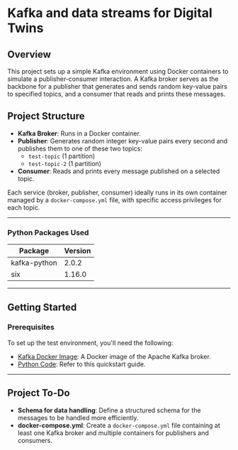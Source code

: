 # Kafka and data streams for Digital Twins

## Overview
This project sets up a simple Kafka environment using Docker containers to simulate a publisher-consumer interaction. A Kafka broker serves as the backbone for a publisher that generates and sends random key-value pairs to specified topics, and a consumer that reads and prints these messages.

## Project Structure

- **Kafka Broker**: Runs in a Docker container.
- **Publisher**: Generates random integer key-value pairs every second and publishes them to one of these two topics:
  - `test-topic` (1 partition)
  - `test-topic-2` (1 partition)
- **Consumer**: Reads and prints every message published on a selected topic.

Each service (broker, publisher, consumer) ideally runs in its own container managed by a `docker-compose.yml` file, with specific access privileges for each topic.

---

### Python Packages Used
| Package       | Version |
|---------------|---------|
| kafka-python  | 2.0.2   |
| six           | 1.16.0  |

---

## Getting Started

### Prerequisites
To set up the test environment, you'll need the following:
- [Kafka Docker Image](https://hub.docker.com/r/apache/kafka): A Docker image of the Apache Kafka broker.
- [Python Code](https://needablackcoffee.medium.com/learn-apache-kafka-with-these-python-examples-454b5275109e): Refer to this quickstart guide.

---

## Project To-Do
- **Schema for data handling**: Define a structured schema for the messages to be handled more efficiently.
- **docker-compose.yml**: Create a `docker-compose.yml` file containing at least one Kafka broker and multiple containers for publishers and consumers.
